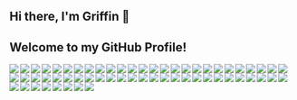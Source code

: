 ## Hi there, I'm Griffin 👋 
## Welcome to my GitHub Profile!
<img align="left" src="https://img.shields.io/badge/Supabase-3ECF8E?style=for-the-badge&logo=supabase&logoColor=white" />
<img align="left" src="https://img.shields.io/badge/mysql-4479A1.svg?style=for-the-badge&logo=mysql&logoColor=white" />
<img align="left" src="https://img.shields.io/badge/MongoDB-%234ea94b.svg?style=for-the-badge&logo=mongodb&logoColor=white" />
<img align="left" src="https://img.shields.io/badge/sqlite-%2307405e.svg?style=for-the-badge&logo=sqlite&logoColor=white" />
<img align="left" src="https://img.shields.io/badge/Amazon%20S3-FF9900?style=for-the-badge&logo=amazons3&logoColor=white" />
<img align="left" src="https://img.shields.io/badge/Adobe%20Creative%20Cloud-DA1F26.svg?style=for-the-badge&logo=Adobe%20Creative%20Cloud&logoColor=white" />
<img align="left" src="https://img.shields.io/badge/figma-%23F24E1E.svg?style=for-the-badge&logo=figma&logoColor=white" />
<img align="left" src="https://img.shields.io/badge/Dribbble-EA4C89?style=for-the-badge&logo=dribbble&logoColor=white" />
<img align="left" src="https://img.shields.io/badge/Stripe-5469d4?style=for-the-badge&logo=stripe&logoColor=ffffff" />
<img align="left" src="https://img.shields.io/badge/bootstrap-%238511FA.svg?style=for-the-badge&logo=bootstrap&logoColor=white" />
<img align="left" src="https://img.shields.io/badge/django-%23092E20.svg?style=for-the-badge&logo=django&logoColor=white" />
<img align="left" src="https://img.shields.io/badge/esbuild-%23FFCF00.svg?style=for-the-badge&logo=esbuild&logoColor=black" />
<img align="left" src="https://img.shields.io/badge/express.js-%23404d59.svg?style=for-the-badge&logo=express&logoColor=%2361DAFB" />
<img align="left" src="https://img.shields.io/badge/jquery-%230769AD.svg?style=for-the-badge&logo=jquery&logoColor=white" />
<img align="left" src="https://img.shields.io/badge/NPM-%23CB3837.svg?style=for-the-badge&logo=npm&logoColor=white" />
<img align="left" src="https://img.shields.io/badge/Next-black?style=for-the-badge&logo=next.js&logoColor=white" />
<img align="left" src="https://img.shields.io/badge/node.js-6DA55F?style=for-the-badge&logo=node.js&logoColor=white" />
<img align="left" src="https://img.shields.io/badge/NODEMON-%23323330.svg?style=for-the-badge&logo=nodemon&logoColor=%BBDEAD" />
<img align="left" src="https://img.shields.io/badge/react-%2320232a.svg?style=for-the-badge&logo=react&logoColor=%2361DAFB" />
<img align="left" src="https://img.shields.io/badge/React_Router-CA4245?style=for-the-badge&logo=react-router&logoColor=white" />
<img align="left" src="https://img.shields.io/badge/-React%20Query-FF4154?style=for-the-badge&logo=react%20query&logoColor=white" />
<img align="left" src="https://img.shields.io/badge/React%20Hook%20Form-%23EC5990.svg?style=for-the-badge&logo=reacthookform&logoColor=white" />
<img align="left" src="https://img.shields.io/badge/redux-%23593d88.svg?style=for-the-badge&logo=redux&logoColor=white" />
<img align="left" src="https://img.shields.io/badge/vite-%23646CFF.svg?style=for-the-badge&logo=vite&logoColor=white" />
<img align="left" src="https://img.shields.io/badge/AWS-%23FF9900.svg?style=for-the-badge&logo=amazon-aws&logoColor=white" />
<img align="left" src="https://img.shields.io/badge/firebase-%23039BE5.svg?style=for-the-badge&logo=firebase" />
<img align="left" src="https://img.shields.io/badge/netlify-%23000000.svg?style=for-the-badge&logo=netlify&logoColor=#00C7B7" />
<img align="left" src="https://img.shields.io/badge/-GraphQL-E10098?style=for-the-badge&logo=graphql&logoColor=white" />
<img align="left" src="https://img.shields.io/badge/html5-%23E34F26.svg?style=for-the-badge&logo=html5&logoColor=white" />
<img align="left" src="https://img.shields.io/badge/PowerShell-%235391FE.svg?style=for-the-badge&logo=powershell&logoColor=white" />
<img align="left" src="https://img.shields.io/badge/python-3670A0?style=for-the-badge&logo=python&logoColor=ffdd54" />
<img align="left" src="https://img.shields.io/badge/typescript-%23007ACC.svg?style=for-the-badge&logo=typescript&logoColor=white" />
<img align="left" src="https://img.shields.io/badge/Windows%20Terminal-%234D4D4D.svg?style=for-the-badge&logo=windows-terminal&logoColor=white" />
<img align="left" src="https://img.shields.io/badge/Microsoft_Excel-217346?style=for-the-badge&logo=microsoft-excel&logoColor=white" />
<img align="left" src="https://img.shields.io/badge/docker-%230db7ed.svg?style=for-the-badge&logo=docker&logoColor=white" />
<img align="left" src="https://img.shields.io/badge/cisco-%23049fd9.svg?style=for-the-badge&logo=cisco&logoColor=black" />
<img align="left" src="https://img.shields.io/badge/jira-%230A0FFF.svg?style=for-the-badge&logo=jira&logoColor=white" />
<img align="left" src="https://img.shields.io/badge/prettier-%23F7B93E.svg?style=for-the-badge&logo=prettier&logoColor=black" />
<img align="left" src="https://img.shields.io/badge/git-%23F05033.svg?style=for-the-badge&logo=git&logoColor=white" />
<img align="left" src="https://img.shields.io/badge/gitlab-%23181717.svg?style=for-the-badge&logo=gitlab&logoColor=white" />
<img align="left" src="https://img.shields.io/badge/github-%23121011.svg?style=for-the-badge&logo=github&logoColor=white" />
<img align="left" src="https://img.shields.io/badge/-jest-%23C21325?style=for-the-badge&logo=jest&logoColor=white" />
<img align="left" src="https://img.shields.io/badge/chatGPT-74aa9c?style=for-the-badge&logo=openai&logoColor=white" />
<img align="left" src="https://img.shields.io/badge/perplexity-000000?style=for-the-badge&logo=perplexity&logoColor=088F8F" />
<img align="left" src="https://img.shields.io/badge/Medium-12100E?style=for-the-badge&logo=medium&logoColor=white" />
<img align="left" src="https://img.shields.io/badge/redis-%23DD0031.svg?style=for-the-badge&logo=redis&logoColor=white" />
<img align="left" src="https://img.shields.io/badge/-Storybook-FF4785?style=for-the-badge&logo=storybook&logoColor=white" />
<img align="left" src="https://img.shields.io/badge/deno%20js-000000?style=for-the-badge&logo=deno&logoColor=white" />
<img align="left" src="https://img.shields.io/badge/flask-%23000.svg?style=for-the-badge&logo=flask&logoColor=white" />
<img align="left" src="https://img.shields.io/badge/nestjs-%23E0234E.svg?style=for-the-badge&logo=nestjs&logoColor=white" />
<img align="left" src="https://img.shields.io/badge/Nuxt-002E3B?style=for-the-badge&logo=nuxtdotjs&logoColor=#00DC82" />
<img align="left" src="https://img.shields.io/badge/Cloudflare-F38020?style=for-the-badge&logo=Cloudflare&logoColor=white" />
<img align="left" src="https://img.shields.io/badge/azure-%230072C6.svg?style=for-the-badge&logo=microsoftazure&logoColor=white" />
<img align="left" src="https://img.shields.io/badge/vercel-%23000000.svg?style=for-the-badge&logo=vercel&logoColor=white" />
<img align="left" src="https://img.shields.io/badge/Replit-DD1200?style=for-the-badge&logo=Replit&logoColor=white" />
<img align="left" src="https://img.shields.io/badge/yaml-%23ffffff.svg?style=for-the-badge&logo=yaml&logoColor=151515" />
<img align="left" src="https://img.shields.io/badge/pandas-%23150458.svg?style=for-the-badge&logo=pandas&logoColor=white" />
<img align="left" src="https://img.shields.io/badge/sentry-%23362D59.svg?style=for-the-badge&logo=sentry&logoColor=white" />
<img align="left" src="https://img.shields.io/badge/Codewars-B1361E?style=for-the-badge&logo=codewars&logoColor=grey" />
<img align="left" src="https://img.shields.io/badge/LeetCode-000000?style=for-the-badge&logo=LeetCode&logoColor=#d16c06" />
